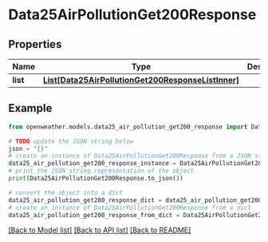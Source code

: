 # Data25AirPollutionGet200Response


## Properties

Name | Type | Description | Notes
------------ | ------------- | ------------- | -------------
**list** | [**List[Data25AirPollutionGet200ResponseListInner]**](Data25AirPollutionGet200ResponseListInner.md) |  | [optional] 

## Example

```python
from openweather.models.data25_air_pollution_get200_response import Data25AirPollutionGet200Response

# TODO update the JSON string below
json = "{}"
# create an instance of Data25AirPollutionGet200Response from a JSON string
data25_air_pollution_get200_response_instance = Data25AirPollutionGet200Response.from_json(json)
# print the JSON string representation of the object
print(Data25AirPollutionGet200Response.to_json())

# convert the object into a dict
data25_air_pollution_get200_response_dict = data25_air_pollution_get200_response_instance.to_dict()
# create an instance of Data25AirPollutionGet200Response from a dict
data25_air_pollution_get200_response_from_dict = Data25AirPollutionGet200Response.from_dict(data25_air_pollution_get200_response_dict)
```
[[Back to Model list]](../README.md#documentation-for-models) [[Back to API list]](../README.md#documentation-for-api-endpoints) [[Back to README]](../README.md)


